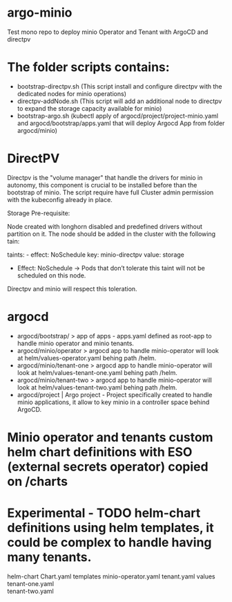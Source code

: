 # argo-minio

Test mono repo to deploy minio Operator and Tenant with ArgoCD and directpv


# The folder scripts contains:

 - bootstrap-directpv.sh (This script install and configure directpv with the dedicated nodes for minio operations)
 - directpv-addNode.sh (This script will add an additional node to directpv to expand the storage capacity available for minio)
 - bootstrap-argo.sh (kubectl apply of argocd/project/project-minio.yaml and  argocd/bootstrap/apps.yaml that will deploy Argocd App from folder argocd/minio)

# DirectPV 

Directpv is the "volume manager" that handle the drivers for minio in autonomy, this component is crucial to be installed before than the bootstrap of minio.
The script require have full Cluster admin permission with the kubeconfig already in place.

Storage Pre-requisite:

Node created with longhorn disabled and predefined drivers without partition on it.
The node should be added in the cluster with the following tain:

taints:
    - effect: NoSchedule
      key: minio-directpv
      value: storage

- Effect: NoSchedule → Pods that don’t tolerate this taint will not be scheduled on this node.

Directpv and minio will respect this toleration.

# argocd

- argocd/bootstrap/ > app of apps -  apps.yaml defined as root-app to handle minio operator and minio tenants.
- argocd/minio/operator > argocd app to handle minio-operator will look at helm/values-operator.yaml behing path /helm.
- argocd/minio/tenant-one > argocd app to handle minio-operator will look at helm/values-tenant-one.yaml behing path /helm.
- argocd/minio/tenant-two > argocd app to handle minio-operator will look at helm/values-tenant-two.yaml behing path /helm.
- argocd/project | Argo project - Project specifically created to handle minio applications, it allow to key minio in a controller space behind ArgoCD.


# Minio operator and tenants custom helm chart definitions with ESO (external secrets operator) copied on /charts 


# Experimental - TODO helm-chart definitions using helm templates, it could be complex to handle having many tenants.
helm-chart
  Chart.yaml
  templates
    minio-operator.yaml
    tenant.yaml
  values
    tenant-one.yaml  
    tenant-two.yaml





